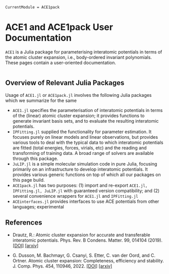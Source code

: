 ```@meta
CurrentModule = ACE1pack
```

# ACE1 and ACE1pack User Documentation 

`ACE1` is a Julia package for parameterising interatomic potentials in terms of the atomic cluster expansion, i.e., body-ordered invariant polynomials. These pages contain a user-oriented documentation. 

```@index
```


## Overview of Relevant Julia Packages

Usage of `ACE1.jl` or `ACE1pack.jl` involves the following Julia packages which we summarize for the same

* `ACE1.jl` specifies the parameterisation of interatomic potentials in terms of the (linear) atomic cluster expansion; it provides functions to generate invariant basis sets, and to evaluate the resulting interatomic potentials.
* `IPFitting.jl` supplied the functionality for parameter estimation. It focuses purely on linear models and linear observations, but provides various tools to deal with the typical data to which interatomic potentials are fitted (total energies, forces, virials, etc) and the reading and transforming of training data. A broad range of solvers are available through this package. 
* `JuLIP.jl` is a simple molecular simulation code in pure Julia, focusing primarily on an infrastructure to develop interatomic potentials. It provides various generic functions on top of which all our packages on this page build.
* `ACE1pack.jl` has two purposes: (1) import and re-export `ACE1.jl, IPFitting.jl, JuLIP.jl` with guaranteed version compatibility; and (2) several convenience wrappers for `ACE1.jl` and `IPFitting.jl`
* `ACEinterfaces.jl` provides interfaces to use ACE potentials from other languages; experimental  


## References

* Drautz, R.: Atomic cluster expansion for accurate and transferable interatomic potentials. Phys. Rev. B Condens. Matter. 99, 014104 (2019). [[DOI]](doi:10.1103/PhysRevB.99.014104) [[arxiv]](https://arxiv.org/abs/2003.00221)

* G. Dusson, M. Bachmayr, G. Csanyi, S. Etter, C. van der Oord, and C. Ortner. Atomic cluster expansion: Completeness, efficiency and stability. J. Comp. Phys. 454, 110946, 2022. [[DOI]](https://doi.org/10.1016/j.jcp.2022.110946) [[arxiv]](https://arxiv.org/abs/1911.03550)
